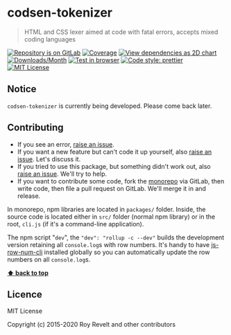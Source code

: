 # codsen-tokenizer

> HTML and CSS lexer aimed at code with fatal errors, accepts mixed coding languages

[![Repository is on GitLab][gitlab-img]][gitlab-url]
[![Coverage][cov-img]][cov-url]
[![View dependencies as 2D chart][deps2d-img]][deps2d-url]
[![Downloads/Month][downloads-img]][downloads-url]
[![Test in browser][runkit-img]][runkit-url]
[![Code style: prettier][prettier-img]][prettier-url]
[![MIT License][license-img]][license-url]

## Notice

`codsen-tokenizer` is currently being developed. Please come back later.

## Contributing

- If you see an error, [raise an issue](<https://gitlab.com/codsen/codsen/issues/new?issue[title]=codsen-tokenizer%20package%20-%20put%20title%20here&issue[description]=**Which%20package%20is%20this%20issue%20for**%3A%20%0Acodsen-tokenizer%0A%0A**Describe%20the%20issue%20(if%20necessary)**%3A%20%0A%0A%0A%2Fassign%20%40revelt>).
- If you want a new feature but can't code it up yourself, also [raise an issue](<https://gitlab.com/codsen/codsen/issues/new?issue[title]=codsen-tokenizer%20package%20-%20put%20title%20here&issue[description]=**Which%20package%20is%20this%20issue%20for**%3A%20%0Acodsen-tokenizer%0A%0A**Describe%20the%20issue%20(if%20necessary)**%3A%20%0A%0A%0A%2Fassign%20%40revelt>). Let's discuss it.
- If you tried to use this package, but something didn't work out, also [raise an issue](<https://gitlab.com/codsen/codsen/issues/new?issue[title]=codsen-tokenizer%20package%20-%20put%20title%20here&issue[description]=**Which%20package%20is%20this%20issue%20for**%3A%20%0Acodsen-tokenizer%0A%0A**Describe%20the%20issue%20(if%20necessary)**%3A%20%0A%0A%0A%2Fassign%20%40revelt>). We'll try to help.
- If you want to contribute some code, fork the [monorepo](https://gitlab.com/codsen/codsen/) via GitLab, then write code, then file a pull request on GitLab. We'll merge it in and release.

In monorepo, npm libraries are located in `packages/` folder. Inside, the source code is located either in `src/` folder (normal npm library) or in the root, `cli.js` (if it's a command-line application).

The npm script "`dev`", the `"dev": "rollup -c --dev"` builds the development version retaining all `console.log`s with row numbers. It's handy to have [js-row-num-cli](https://www.npmjs.com/package/js-row-num-cli) installed globally so you can automatically update the row numbers on all `console.log`s.

**[⬆ back to top](#)**

## Licence

MIT License

Copyright (c) 2015-2020 Roy Revelt and other contributors

[gitlab-img]: https://img.shields.io/badge/repo-on%20GitLab-brightgreen.svg?style=flat-square
[gitlab-url]: https://gitlab.com/codsen/codsen/tree/master/packages/codsen-tokenizer
[cov-img]: https://img.shields.io/badge/coverage-90.72%25-brightgreen.svg?style=flat-square
[cov-url]: https://gitlab.com/codsen/codsen/tree/master/packages/codsen-tokenizer
[deps2d-img]: https://img.shields.io/badge/deps%20in%202D-see_here-08f0fd.svg?style=flat-square
[deps2d-url]: http://npm.anvaka.com/#/view/2d/codsen-tokenizer
[downloads-img]: https://img.shields.io/npm/dm/codsen-tokenizer.svg?style=flat-square
[downloads-url]: https://npmcharts.com/compare/codsen-tokenizer
[runkit-img]: https://img.shields.io/badge/runkit-test_in_browser-a853ff.svg?style=flat-square
[runkit-url]: https://npm.runkit.com/codsen-tokenizer
[prettier-img]: https://img.shields.io/badge/code_style-prettier-ff69b4.svg?style=flat-square
[prettier-url]: https://prettier.io
[license-img]: https://img.shields.io/badge/licence-MIT-51c838.svg?style=flat-square
[license-url]: https://gitlab.com/codsen/codsen/blob/master/LICENSE
